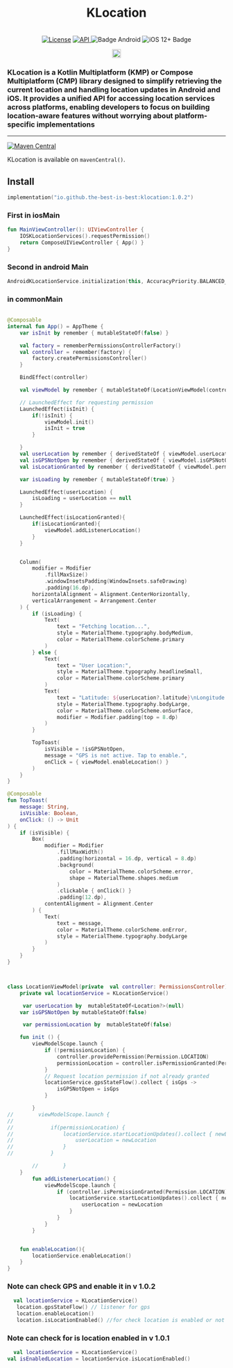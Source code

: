 <h1 align="center">KLocation</h1><br>

<div align="center">
<a href="https://opensource.org/licenses/Apache-2.0"><img alt="License" src="https://img.shields.io/badge/License-Apache%202.0-blue.svg"/></a>
<a href="https://android-arsenal.com/api?level=21" rel="nofollow">
    <img alt="API" src="https://img.shields.io/badge/API-21%2B-brightgreen.svg?style=flat" style="max-width: 100%;">
</a>
  <img src="https://img.shields.io/badge/Platform-Android-brightgreen.svg?logo=android" alt="Badge Android" />
  <img src="https://img.shields.io/badge/iOS-12%2B-blue.svg?logo=apple" alt="iOS 12+ Badge" />

<a href="https://github.com/the-best-is-best/"><img alt="Profile" src="https://img.shields.io/badge/github-%23181717.svg?&style=for-the-badge&logo=github&logoColor=white" height="20"/></a>
</div>

### KLocation is a Kotlin Multiplatform (KMP) or Compose Multiplatform (CMP) library designed to simplify retrieving the current location and handling location updates in Android and iOS. It provides a unified API for accessing location services across platforms, enabling developers to focus on building location-aware features without worrying about platform-specific implementations

<hr>

[![Maven Central](https://img.shields.io/maven-central/v/io.github.the-best-is-best/klocation)](https://central.sonatype.com/artifact/io.github.the-best-is-best/klocation)

KLocation is available on `mavenCentral()`.

## Install

```kotlin
implementation("io.github.the-best-is-best:klocation:1.0.2")
```

### First in iosMain

```kotlin
fun MainViewController(): UIViewController {
    IOSKLocationServices().requestPermission()
    return ComposeUIViewController { App() }
}

```

### Second in android Main

```kotlin
AndroidKLocationService.initialization(this, AccuracyPriority.BALANCED_POWER_ACCURACY)
```

### in commonMain

```kotlin
  
@Composable
internal fun App() = AppTheme {
    var isInit by remember { mutableStateOf(false) }

    val factory = rememberPermissionsControllerFactory()
    val controller = remember(factory) {
        factory.createPermissionsController()
    }

    BindEffect(controller)

    val viewModel by remember { mutableStateOf(LocationViewModel(controller)) }

    // LaunchedEffect for requesting permission
    LaunchedEffect(isInit) {
        if(!isInit) {
            viewModel.init()
            isInit = true
        }

    }
    val userLocation by remember { derivedStateOf { viewModel.userLocation } }
    val isGPSNotOpen by remember { derivedStateOf { viewModel.isGPSNotOpen } }
    val isLocationGranted by remember { derivedStateOf { viewModel.permissionLocation } }

    var isLoading by remember { mutableStateOf(true) }

    LaunchedEffect(userLocation) {
        isLoading = userLocation == null
    }

    LaunchedEffect(isLocationGranted){
        if(isLocationGranted){
            viewModel.addListenerLocation()
        }
    }


    Column(
        modifier = Modifier
            .fillMaxSize()
            .windowInsetsPadding(WindowInsets.safeDrawing)
            .padding(16.dp),
        horizontalAlignment = Alignment.CenterHorizontally,
        verticalArrangement = Arrangement.Center
    ) {
        if (isLoading) {
            Text(
                text = "Fetching location...",
                style = MaterialTheme.typography.bodyMedium,
                color = MaterialTheme.colorScheme.primary
            )
        } else {
            Text(
                text = "User Location:",
                style = MaterialTheme.typography.headlineSmall,
                color = MaterialTheme.colorScheme.primary
            )
            Text(
                text = "Latitude: ${userLocation?.latitude}\nLongitude: ${userLocation?.longitude}",
                style = MaterialTheme.typography.bodyLarge,
                color = MaterialTheme.colorScheme.onSurface,
                modifier = Modifier.padding(top = 8.dp)
            )
        }

        TopToast(
            isVisible = !isGPSNotOpen,
            message = "GPS is not active. Tap to enable.",
            onClick = { viewModel.enableLocation() }
        )
    }
}

@Composable
fun TopToast(
    message: String,
    isVisible: Boolean,
    onClick: () -> Unit
) {
    if (isVisible) {
        Box(
            modifier = Modifier
                .fillMaxWidth()
                .padding(horizontal = 16.dp, vertical = 8.dp)
                .background(
                    color = MaterialTheme.colorScheme.error,
                    shape = MaterialTheme.shapes.medium
                )
                .clickable { onClick() }
                .padding(12.dp),
            contentAlignment = Alignment.Center
        ) {
            Text(
                text = message,
                color = MaterialTheme.colorScheme.onError,
                style = MaterialTheme.typography.bodyLarge
            )
        }
    }
}



class LocationViewModel(private  val controller: PermissionsController): ViewModel() {
    private val locationService = KLocationService()

     var userLocation by  mutableStateOf<Location?>(null)
    var isGPSNotOpen by mutableStateOf(false)

     var permissionLocation by  mutableStateOf(false)

    fun init () {
        viewModelScope.launch {
            if (!permissionLocation) {
                controller.providePermission(Permission.LOCATION)
                permissionLocation = controller.isPermissionGranted(Permission.LOCATION)
            }
            // Request location permission if not already granted
            locationService.gpsStateFlow().collect { isGps ->
                isGPSNotOpen = isGps
            }

        }
//        viewModelScope.launch {
//
//            if(permissionLocation) {
//                locationService.startLocationUpdates().collect { newLocation ->
//                    userLocation = newLocation
//                }
//            }

        //        }
    }
        fun addListenerLocation() {
            viewModelScope.launch {
                if (controller.isPermissionGranted(Permission.LOCATION)) {
                    locationService.startLocationUpdates().collect { newLocation ->
                        userLocation = newLocation
                    }
                }
            }
        }


    fun enableLocation(){
        locationService.enableLocation()
    }
}

```

### Note can check GPS and enable it in v 1.0.2

```kotlin
  val locationService = KLocationService()
   location.gpsStateFlow() // listener for gps
   location.enableLocation()
   location.isLocationEnabled() //for check location is enabled or not one time
```

### Note can check for is location enabled in v 1.0.1

```kotlin
  val locationService = KLocationService()
val isEnabledLocation = locationService.isLocationEnabled()
```
